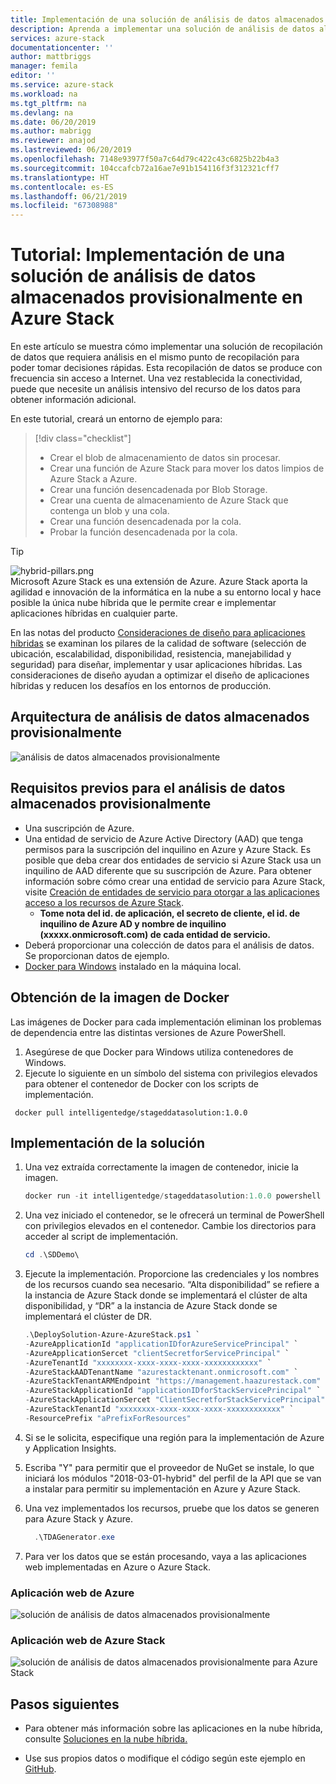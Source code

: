 ```yaml
---
title: Implementación de una solución de análisis de datos almacenados provisionalmente en Azure Stack | Microsoft Docs
description: Aprenda a implementar una solución de análisis de datos almacenados provisionalmente en Azure Stack
services: azure-stack
documentationcenter: ''
author: mattbriggs
manager: femila
editor: ''
ms.service: azure-stack
ms.workload: na
ms.tgt_pltfrm: na
ms.devlang: na
ms.date: 06/20/2019
ms.author: mabrigg
ms.reviewer: anajod
ms.lastreviewed: 06/20/2019
ms.openlocfilehash: 7148e93977f50a7c64d79c422c43c6825b22b4a3
ms.sourcegitcommit: 104ccafcb72a16ae7e91b154116f3f312321cff7
ms.translationtype: HT
ms.contentlocale: es-ES
ms.lasthandoff: 06/21/2019
ms.locfileid: "67308988"
---
```

# <a name="tutorial-deploy-a-staged-data-analytics-solution-to-azure-stack"></a>Tutorial: Implementación de una solución de análisis de datos almacenados provisionalmente en Azure Stack

En este artículo se muestra cómo implementar una solución de recopilación de datos que requiera análisis en el mismo punto de recopilación para poder tomar decisiones rápidas. Esta recopilación de datos se produce con frecuencia sin acceso a Internet. Una vez restablecida la conectividad, puede que necesite un análisis intensivo del recurso de los datos para obtener información adicional.

En este tutorial, creará un entorno de ejemplo para:

> [!div class="checklist"]
> - Crear el blob de almacenamiento de datos sin procesar.
> - Crear una función de Azure Stack para mover los datos limpios de Azure Stack a Azure.
> - Crear una función desencadenada por Blob Storage.
> - Crear una cuenta de almacenamiento de Azure Stack que contenga un blob y una cola.
> - Crear una función desencadenada por la cola.
> - Probar la función desencadenada por la cola.

> [!Tip]  
> ![hybrid-pillars.png](./media/azure-stack-solution-cloud-burst/hybrid-pillars.png)  
> Microsoft Azure Stack es una extensión de Azure. Azure Stack aporta la agilidad e innovación de la informática en la nube a su entorno local y hace posible la única nube híbrida que le permite crear e implementar aplicaciones híbridas en cualquier parte.  
> 
> En las notas del producto [Consideraciones de diseño para aplicaciones híbridas](https://aka.ms/hybrid-cloud-applications-pillars) se examinan los pilares de la calidad de software (selección de ubicación, escalabilidad, disponibilidad, resistencia, manejabilidad y seguridad) para diseñar, implementar y usar aplicaciones híbridas. Las consideraciones de diseño ayudan a optimizar el diseño de aplicaciones híbridas y reducen los desafíos en los entornos de producción.

## <a name="architecture-for-staged-data-analytics"></a>Arquitectura de análisis de datos almacenados provisionalmente

![análisis de datos almacenados provisionalmente](media/azure-stack-solution-staged-data/image1.png)

## <a name="prerequisites-for-staged-data-analytics"></a>Requisitos previos para el análisis de datos almacenados provisionalmente

  - Una suscripción de Azure.
  - Una entidad de servicio de Azure Active Directory (AAD) que tenga permisos para la suscripción del inquilino en Azure y Azure Stack. Es posible que deba crear dos entidades de servicio si Azure Stack usa un inquilino de AAD diferente que su suscripción de Azure. Para obtener información sobre cómo crear una entidad de servicio para Azure Stack, visite [Creación de entidades de servicio para otorgar a las aplicaciones acceso a los recursos de Azure Stack](https://docs.microsoft.com/azure-stack/user/azure-stack-create-service-principals).
      - **Tome nota del id. de aplicación, el secreto de cliente, el id. de inquilino de Azure AD y nombre de inquilino (xxxxx.onmicrosoft.com) de cada entidad de servicio.**
  - Deberá proporcionar una colección de datos para el análisis de datos. Se proporcionan datos de ejemplo.
  - [Docker para Windows](https://docs.docker.com/docker-for-windows/) instalado en la máquina local.

## <a name="get-the-docker-image"></a>Obtención de la imagen de Docker

Las imágenes de Docker para cada implementación eliminan los problemas de dependencia entre las distintas versiones de Azure PowerShell.
1.  Asegúrese de que Docker para Windows utiliza contenedores de Windows.
2.  Ejecute lo siguiente en un símbolo del sistema con privilegios elevados para obtener el contenedor de Docker con los scripts de implementación.

```
 docker pull intelligentedge/stageddatasolution:1.0.0
```

## <a name="deploy-the-solution"></a>Implementación de la solución

1.  Una vez extraída correctamente la imagen de contenedor, inicie la imagen.

      ```powershell  
      docker run -it intelligentedge/stageddatasolution:1.0.0 powershell
      ```

2.  Una vez iniciado el contenedor, se le ofrecerá un terminal de PowerShell con privilegios elevados en el contenedor. Cambie los directorios para acceder al script de implementación.

      ```powershell  
      cd .\SDDemo\
      ```

3.  Ejecute la implementación. Proporcione las credenciales y los nombres de los recursos cuando sea necesario. “Alta disponibilidad” se refiere a la instancia de Azure Stack donde se implementará el clúster de alta disponibilidad, y “DR” a la instancia de Azure Stack donde se implementará el clúster de DR.

      ```powershell
      .\DeploySolution-Azure-AzureStack.ps1 `
      -AzureApplicationId "applicationIDforAzureServicePrincipal" `
      -AzureApplicationSercet "clientSecretforServicePrincipal" `
      -AzureTenantId "xxxxxxxx-xxxx-xxxx-xxxx-xxxxxxxxxxxx" `
      -AzureStackAADTenantName "azurestacktenant.onmicrosoft.com" `
      -AzureStackTenantARMEndpoint "https://management.haazurestack.com" `
      -AzureStackApplicationId "applicationIDforStackServicePrincipal" `
      -AzureStackApplicationSercet "ClientSecretforStackServicePrincipal" `
      -AzureStackTenantId "xxxxxxxx-xxxx-xxxx-xxxx-xxxxxxxxxxxx" `
      -ResourcePrefix "aPrefixForResources"
      ```

1.  Si se le solicita, especifique una región para la implementación de Azure y Application Insights.

2.  Escriba "Y" para permitir que el proveedor de NuGet se instale, lo que iniciará los módulos "2018-03-01-hybrid" del perfil de la API que se van a instalar para permitir su implementación en Azure y Azure Stack.

3.  Una vez implementados los recursos, pruebe que los datos se generen para Azure Stack y Azure.

    ```powershell  
      .\TDAGenerator.exe
    ```

4.  Para ver los datos que se están procesando, vaya a las aplicaciones web implementadas en Azure o Azure Stack.

### <a name="azure-web-app"></a>Aplicación web de Azure
 
![solución de análisis de datos almacenados provisionalmente](media/azure-stack-solution-staged-data/image2.png)
 
### <a name="azure-stack-web-app"></a>Aplicación web de Azure Stack
 
![solución de análisis de datos almacenados provisionalmente para Azure Stack](media/azure-stack-solution-staged-data/image3.png)

## <a name="next-steps"></a>Pasos siguientes

  - Para obtener más información sobre las aplicaciones en la nube híbrida, consulte [Soluciones en la nube híbrida.](https://aka.ms/azsdevtutorials)

  - Use sus propios datos o modifique el código según este ejemplo en [GitHub](https://github.com/Azure-Samples/azure-intelligent-edge-patterns).
